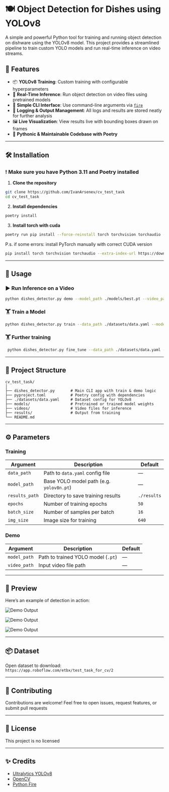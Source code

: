 # 🍽️ Object Detection for Dishes using YOLOv8

A simple and powerful Python tool for training and running object detection on dishware using the YOLOv8 model. This project provides a streamlined pipeline to train custom YOLO models and run real-time inference on video streams.

## 🌟 Features

* 📦 **YOLOv8 Training**: Custom training with configurable hyperparameters
* 🎥 **Real-Time Inference**: Run object detection on video files using pretrained models
* 🔧 **Simple CLI Interface**: Use command-line arguments via [`fire`](https://github.com/google/python-fire)
* 💾 **Logging & Output Management**: All logs and results are stored neatly for further analysis
* 🖼️ **Live Visualization**: View results live with bounding boxes drawn on frames
* 🐍 **Pythonic & Maintainable Codebase with Poetry**

---

## 🛠️ Installation

### ! Make sure you have Python 3.11 and Poetry installed

1. **Clone the repository**

```bash
git clone https://github.com/IvanArsenev/cv_test_task
cd cv_test_task
```

2. **Install dependencies**

```bash
poetry install
```

3. **Install torch with cuda**

```bash
poetry run pip install --force-reinstall torch torchvision torchaudio --index-url https://download.pytorch.org/whl/cu128
```

P.s. if some errors: install PyTorch manually with correct CUDA version
```bash
pip install torch torchvision torchaudio --extra-index-url https://download.pytorch.org/whl/cu128
```

---

## 🚀 Usage

### ▶️ Run Inference on a Video

```bash
python dishes_detector.py demo --model_path ./models/best.pt --video_path ./sample_video.mp4
```

### 🏋️ Train a Model

```bash
python dishes_detector.py train --data_path ./datasets/data.yaml --model_path ./model/yolov8n.pt --results_path ./results --epochs 200 --batch_size 16 --img_size 1024
```

### 🏋️ Further training

```bash
 python dishes_detector.py fine_tune --data_path ./datasets/data.yaml --pretrained_model_path ./results/yolo_training/weights/best.pt --results_path ./fine_tune --epochs 10 --batch_size 16 --img_size 1024
```

---

## 📁 Project Structure

```
cv_test_task/
│
├── dishes_detector.py       # Main CLI app with train & demo logic
├── pyproject.toml           # Poetry config with dependencies
├── ./datasets/data.yaml     # Dataset config for YOLOv8
├── models/                  # Pretrained or trained model weights
├── videos/                  # Video files for inference
├── results/                 # Output from training
└── README.md
```
---

## ⚙️ Parameters

### Training

| Argument       | Description                              | Default     |
| -------------- | ---------------------------------------- | ----------- |
| `data_path`    | Path to `data.yaml` config file          | —           |
| `model_path`   | Base YOLO model path (e.g. `yolov8n.pt`) | —           |
| `results_path` | Directory to save training results       | `./results` |
| `epochs`       | Number of training epochs                | `50`        |
| `batch_size`   | Number of samples per batch              | `16`        |
| `img_size`     | Image size for training                  | `640`       |

### Demo

| Argument     | Description                        | Default |
| ------------ | ---------------------------------- | ------- |
| `model_path` | Path to trained YOLO model (`.pt`) | —       |
| `video_path` | Input video file path              | —       |

---

## 📸 Preview

Here’s an example of detection in action:

![Demo Output](https://drive.google.com/file/d/1OxRUJMNA8H1DkSDm4UvZ8LDOn04jgYC3/view)

![Demo Output](https://drive.google.com/file/d/1KvwJujGHGqYt-xJGP84WfBj5IEUJaKrf/view)

![Demo Output](https://drive.google.com/file/d/1Lzxm0OUoKu63YYSxhhrU-pLmao5K-ue-/view)

---

## 📦 Dataset

Open dataset to download: `https://app.roboflow.com/etbx/test_task_for_cv/2`

---

## 🤝 Contributing

Contributions are welcome!
Feel free to open issues, request features, or submit pull requests

---

## 📜 License

This project is no licensed

---

## ✨ Credits

* [Ultralytics YOLOv8](https://github.com/ultralytics/ultralytics)
* [OpenCV](https://opencv.org/)
* [Python Fire](https://github.com/google/python-fire)
